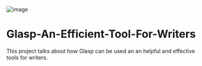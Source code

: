![image](https://user-images.githubusercontent.com/87333581/232855911-f900f2ef-2a78-46de-b3c2-9ede4fbc9255.png)
# Glasp-An-Efficient-Tool-For-Writers
This project talks about how Glasp can be used an an helpful and effective tools for writers.
